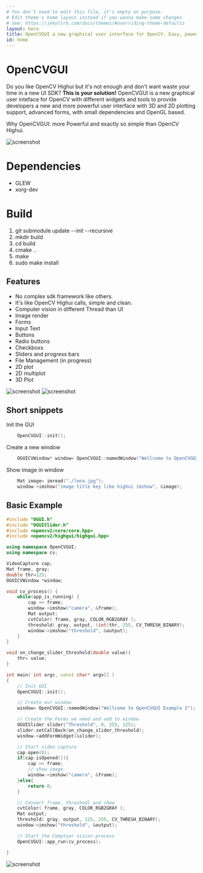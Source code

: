 ```yaml
---
# You don't need to edit this file, it's empty on purpose.
# Edit theme's home layout instead if you wanna make some changes
# See: https://jekyllrb.com/docs/themes/#overriding-theme-defaults
layout: hero
title: OpenCVGUI a new graphical user interface for OpenCV. Easy, powerful and profesional.
id: home
---
```

# OpenCVGUI
Do you like OpenCV Highui but it's not enough and don't want waste your time
in a new UI SDK? **This is  your solution!**
OpenCVGUI is a new graphical user inteface for OpenCV with different 
widgets and tools to provide developers a new and more powerful 
user interface with 3D and 2D plotting support, advanced forms, 
with small dependencies and OpenGL based.

Why OpenCVGUI: more Powerful and exactly so simple than OpenCV Highui.

![screenshot](https://github.com/damiles/OpenCVGUI/raw/master/resources/screenshot.png)

# Dependencies
* GLEW
* xorg-dev 

# Build
1. git submodule update --init --recursive
2. mkdir build
3. cd build
4. cmake ..
5. make
6. sudo make install


## Features

* No complex sdk framework like others. 
* It's like OpenCV Highui calls, simple and clean.
* Computer vision in different Thread than UI
* Image render
* Forms
* Input Text
* Buttons
* Radio buttons
* Checkboxs
* Sliders and progress bars
* File Management (in progress)
* 2D plot
* 2D multiplot
* 3D Plot

![screenshot](https://github.com/damiles/OpenCVGUI/raw/master/resources/2dplot.png)
![screenshot](https://github.com/damiles/OpenCVGUI/raw/master/resources/2dmultiplot.png)

## Short snippets

Init the GUI
```C++
    OpenCVGUI::init();
```

Create a new window
```C++
    OGUICVWindow* window= OpenCVGUI::namedWindow("Wellcome to OpenCVGUI Example 2");
```

Show image in window
```C++
    Mat image= imread("./lena.jpg");
    window->imshow("image title key like highui imshow", &image);
```

## Basic Example

```c++
#include "OGUI.h"
#include "OGUISlider.h"
#include <opencv2/core/core.hpp>
#include <opencv2/highgui/highgui.hpp>

using namespace OpenCVGUI;
using namespace cv;

VideoCapture cap;
Mat frame, gray;
double thr=125;
OGUICVWindow *window;

void cv_process() {
    while(app_is_running) {
        cap >> frame;
        window->imshow("camera", &frame);
        Mat output;
        cvtColor( frame, gray, COLOR_RGB2GRAY );
        threshold( gray, output, (int)thr, 255, CV_THRESH_BINARY);
        window->imshow("threshold", &output);
    }
}

void on_change_slider_threshold(double value){
    thr= value;
}

int main( int argc, const char* argv[] )
{
    // Init GUI
    OpenCVGUI::init();

    // Create our window
    window= OpenCVGUI::namedWindow("Wellcome to OpenCVGUI Example 2");

    // Create the Forms we need and add to window
    OGUISlider slider("Threshold", 0, 255, 125);
    slider.setCallBack(on_change_slider_threshold);
    window->addFormWidget(&slider);

    // Start video capture
    cap.open(0);
    if(cap.isOpened()){
        cap >> frame;
        // show image
        window->imshow("camera", &frame);
    }else{
        return 0;
    }

    // Convert frame, threshodl and show
    cvtColor( frame, gray, COLOR_RGB2GRAY );
    Mat output;
    threshold( gray, output, 125, 255, CV_THRESH_BINARY);
    window->imshow("threshold", &output);

    // Start the Comptuer vision process
    OpenCVGUI::app_run(cv_process);

}    
```

![screenshot](https://github.com/damiles/OpenCVGUI/raw/master/resources/basic_sample.png)
